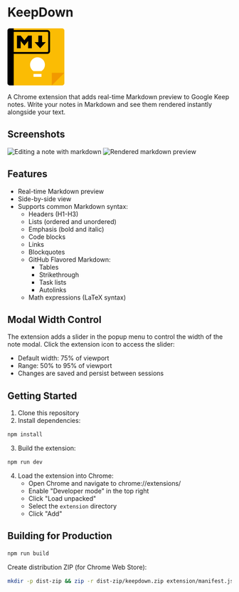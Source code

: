 # KeepDown

<img src="extension/icons/KeepDown_Logo[256x256].png" width="128" alt="KeepDown Logo">

A Chrome extension that adds real-time Markdown preview to Google Keep notes. Write your notes in Markdown and see them rendered instantly alongside your text.

## Screenshots

<img src="docs/screenshots/editing.png" width="800" alt="Editing a note with markdown">

<img src="docs/screenshots/preview.png" width="800" alt="Rendered markdown preview">

## Features

- Real-time Markdown preview
- Side-by-side view
- Supports common Markdown syntax:
  - Headers (H1-H3)
  - Lists (ordered and unordered)
  - Emphasis (bold and italic)
  - Code blocks
  - Links
  - Blockquotes
  - GitHub Flavored Markdown:
    - Tables
    - Strikethrough
    - Task lists
    - Autolinks
  - Math expressions (LaTeX syntax)

## Modal Width Control

The extension adds a slider in the popup menu to control the width of the note modal. Click the extension icon to access the slider:
- Default width: 75% of viewport
- Range: 50% to 95% of viewport
- Changes are saved and persist between sessions

## Getting Started

1. Clone this repository
2. Install dependencies:

```bash
npm install
```

3. Build the extension:

```bash
npm run dev
```

4. Load the extension into Chrome:
   - Open Chrome and navigate to chrome://extensions/
   - Enable "Developer mode" in the top right
   - Click "Load unpacked"
   - Select the `extension` directory
   - Click "Add"

## Building for Production

```bash
npm run build
```

Create distribution ZIP (for Chrome Web Store):

```bash
mkdir -p dist-zip && zip -r dist-zip/keepdown.zip extension/manifest.json extension/styles.css extension/dist/content.js extension/popup.html extension/popup.js extension/icons/*
```
